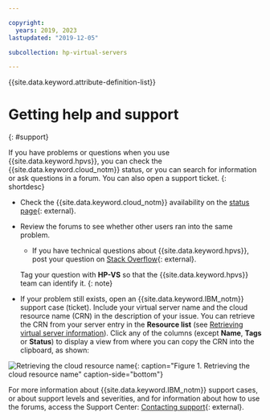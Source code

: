 ```yaml
---

copyright:
  years: 2019, 2023
lastupdated: "2019-12-05"

subcollection: hp-virtual-servers

---
```



{{site.data.keyword.attribute-definition-list}}

# Getting help and support
{: #support}

If you have problems or questions when you use {{site.data.keyword.hpvs}}, you can check the {{site.data.keyword.cloud_notm}} status, or you can search for information or ask questions in a forum. You can also open a support ticket.
{: shortdesc}

- Check the {{site.data.keyword.cloud_notm}} availability on the [status page](https://cloud.ibm.com/status?selected=status){: external}.

- Review the forums to see whether other users ran into the same problem.
   - If you have technical questions about {{site.data.keyword.hpvs}}, post your question on
    [Stack Overflow](https://stackoverflow.com/questions/tagged/ibm-cloud){: external}.

   Tag your question with **HP-VS** so that the {{site.data.keyword.hpvs}} team can identify it.
   {: note}   

- If your problem still exists, open an {{site.data.keyword.IBM_notm}} support case (ticket). Include your virtual server name and the cloud resource name (CRN) in the description of your issue. You can retrieve the CRN from your server entry in the **Resource list** (see [Retrieving virtual server information](/docs/services/hp-virtual-servers?topic=hp-virtual-servers-retrieve-info-vs)). Click any of the columns (except **Name**, **Tags** or **Status**) to display a view from where you can  copy the CRN into the clipboard, as shown:


![Retrieving the cloud resource name](image/hpvs_crn.jpg "Retrieving the cloud resource name"){: caption="Figure 1. Retrieving the cloud resource name" caption-side="bottom"}


For more information about {{site.data.keyword.IBM_notm}} support cases, or about support levels and severities, and for information about how to use the forums, access the Support Center:
[Contacting support](https://cloud.ibm.com/docs/get-support?topic=get-support-getting-customer-support#using-avatar){: external}.
